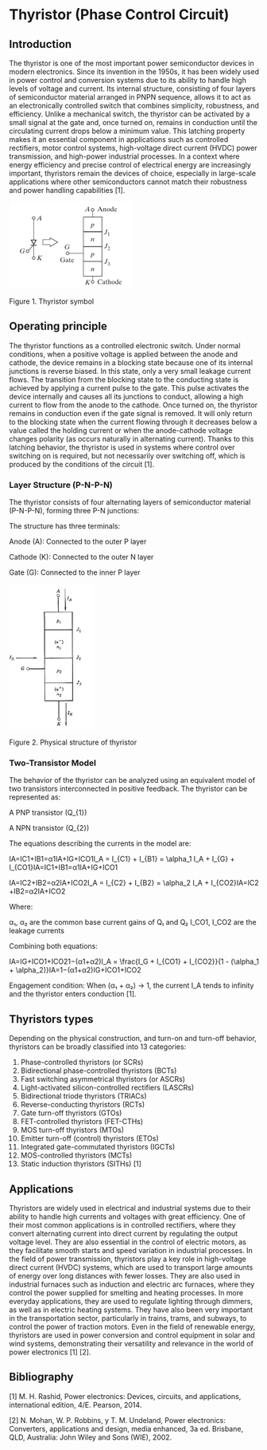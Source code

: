 # Thyristor (Phase Control Circuit)
## Introduction
The thyristor is one of the most important power semiconductor devices in modern electronics. Since its invention in the 1950s, it has been widely used in power control and conversion systems due to its ability to handle high levels of voltage and current. Its internal structure, consisting of four layers of semiconductor material arranged in PNPN sequence, allows it to act as an electronically controlled switch that combines simplicity, robustness, and efficiency. Unlike a mechanical switch, the thyristor can be activated by a small signal at the gate and, once turned on, remains in conduction until the circulating current drops below a minimum value. This latching property makes it an essential component in applications such as controlled rectifiers, motor control systems, high-voltage direct current (HVDC) power transmission, and high-power industrial processes. In a context where energy efficiency and precise control of electrical energy are increasingly important, thyristors remain the devices of choice, especially in large-scale applications where other semiconductors cannot match their robustness and power handling capabilities [1].

![Thyristor symbol](https://github.com/Samuel-Gonzalez22/power_electronics-2025/blob/20534bac3b55afd2fb6d141468a6188bb384c86f/Module%204%20-%20Thyristor%20(Phase%20Control%20Circuit)/Images/Thyristor%20symbol.png)

Figure 1. Thyristor symbol

## Operating principle
The thyristor functions as a controlled electronic switch. Under normal conditions, when a positive voltage is applied between the anode and cathode, the device remains in a blocking state because one of its internal junctions is reverse biased. In this state, only a very small leakage current flows. The transition from the blocking state to the conducting state is achieved by applying a current pulse to the gate. This pulse activates the device internally and causes all its junctions to conduct, allowing a high current to flow from the anode to the cathode. Once turned on, the thyristor remains in conduction even if the gate signal is removed. It will only return to the blocking state when the current flowing through it decreases below a value called the holding current or when the anode-cathode voltage changes polarity (as occurs naturally in alternating current). Thanks to this latching behavior, the thyristor is used in systems where control over switching on is required, but not necessarily over switching off, which is produced by the conditions of the circuit [1].
### Layer Structure (P-N-P-N)
The thyristor consists of four alternating layers of semiconductor material (P-N-P-N), forming three P-N junctions: 

The structure has three terminals:

Anode (A): Connected to the outer P layer

Cathode (K): Connected to the outer N layer

Gate (G): Connected to the inner P layer

![Physical structure of thyristor](https://github.com/Samuel-Gonzalez22/power_electronics-2025/blob/671fb5b4576a3b27cd0d6ca9a4f18593e470cd6b/Module%204%20-%20Thyristor%20(Phase%20Control%20Circuit)/Images/Physical%20structure%20of%20thyristor.png)

Figure 2. Physical structure of thyristor

### Two-Transistor Model
The behavior of the thyristor can be analyzed using an equivalent model of two transistors interconnected in positive feedback. The thyristor can be represented as:

A PNP transistor (Q_{1})

A NPN transistor (Q_{2})

The equations describing the currents in the model are:

IA=IC1+IB1=α1IA+IG+ICO1I_A = I_{C1} + I_{B1} = \alpha_1 I_A + I_{G} + I_{CO1}IA​=IC1​+IB1​=α1​IA​+IG​+ICO1​

IA=IC2+IB2=α2IA+ICO2I_A = I_{C2} + I_{B2} = \alpha_2 I_A + I_{CO2}IA​=IC2​+IB2​=α2​IA​+ICO2​

Where:

α₁, α₂ are the common base current gains of Q₁ and Q₂
I_CO1, I_CO2 are the leakage currents

Combining both equations:

IA=IG+ICO1+ICO21−(α1+α2)I_A = \frac{I_G + I_{CO1} + I_{CO2}}{1 - (\alpha_1 + \alpha_2)}IA​=1−(α1​+α2​)IG​+ICO1​+ICO2​​

Engagement condition: When (α₁ + α₂) → 1, the current I_A tends to infinity and the thyristor enters conduction [1].

## Thyristors types
Depending on the physical construction, and turn-on	and	turn-off behavior, thyristors	can	be broadly classified into 13 categories:
1. Phase-controlled	thyristors (or SCRs)
2. Bidirectional phase-controlled thyristors (BCTs)
3. Fast	switching	asymmetrical thyristors (or	ASCRs)
4. Light-activated silicon-controlled rectifiers (LASCRs)
5. Bidirectional triode thyristors (TRIACs)
6. Reverse-conducting thyristors (RCTs)
7. Gate turn-off thyristors (GTOs)
8. FET-controlled	thyristors (FET-CTHs)
9. MOS turn-off thyristors (MTOs)
10. Emitter	turn-off (control) thyristors (ETOs)
11. Integrated gate-commutated thyristors (IGCTs)
12. MOS-controlled thyristors (MCTs)
13. Static induction thyristors (SITHs) [1]

## Applications
Thyristors are widely used in electrical and industrial systems due to their ability to handle high currents and voltages with great efficiency. One of their most common applications is in controlled rectifiers, where they convert alternating current into direct current by regulating the output voltage level. They are also essential in the control of electric motors, as they facilitate smooth starts and speed variation in industrial processes. In the field of power transmission, thyristors play a key role in high-voltage direct current (HVDC) systems, which are used to transport large amounts of energy over long distances with fewer losses. They are also used in industrial furnaces such as induction and electric arc furnaces, where they control the power supplied for smelting and heating processes. In more everyday applications, they are used to regulate lighting through dimmers, as well as in electric heating systems. They have also been very important in the transportation sector, particularly in trains, trams, and subways, to control the power of traction motors. Even in the field of renewable energy, thyristors are used in power conversion and control equipment in solar and wind systems, demonstrating their versatility and relevance in the world of power electronics [1] [2].

## Bibliography
[1] M. H. Rashid, Power electronics: Devices, circuits, and applications, international edition, 4/E. Pearson, 2014.

[2] N. Mohan, W. P. Robbins, y T. M. Undeland, Power electronics: Converters, applications and design, media enhanced, 3a ed. Brisbane, QLD, Australia: John Wiley and Sons (WIE), 2002.

